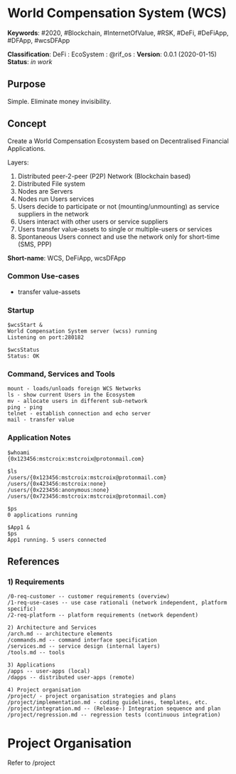 # World Compensation System (WCS)
__Keywords__: #2020, #Blockchain, #InternetOfValue, #RSK, #DeFi, #DeFiApp, #DFApp, #wcsDFApp

__Classification__: DeFi : EcoSystem : @rif_os : 
__Version__: 0.0.1 (2020-01-15)
__Status__: *in work*

## Purpose 

Simple. Eliminate money invisibility.

## Concept

Create a World Compensation Ecosystem based on Decentralised Financial Applications.

Layers: 
1. Distributed peer-2-peer (P2P) Network (Blockchain based)
1. Distributed File system
1. Nodes are Servers
1. Nodes run Users services
1. Users decide to participate or not (mounting/unmounting) as service suppliers in the network
1. Users interact with other users or service suppliers
1. Users transfer value-assets to single or multiple-users or services
1. Spontaneous Users connect and use the network only for short-time (SMS, PPP)

__Short-name__: WCS, DeFiApp, wcsDFApp

### Common Use-cases

* transfer value-assets

### Startup

```
$wcsStart &
World Compensation System server (wcss) running
Listening on port:280182

$wcsStatus
Status: OK
```

### Command, Services and Tools
```
mount - loads/unloads foreign WCS Networks
ls - show current Users in the Ecosystem
mv - allocate users in different sub-network
ping - ping 
telnet - establish connection and echo server
mail - transfer value
```

### Application Notes
```
$whoami
{0x123456:mstcroix:mstcroix@protonmail.com}

$ls
/users/{0x123456:mstcroix:mstcroix@protonmail.com}
/users/{0x423456:mstcroix:none}
/users/{0x223456:anonymous:none}
/users/{0x723456:mstcroix:mstcroix@protonmail.com}

$ps
0 applications running

$App1 &
$ps
App1 running. 5 users connected
```

## References
### 1) Requirements
```
/0-req-customer -- customer requirements (overview)
/1-req-use-cases -- use case rationali (network independent, platform specific)
/2-req-platform -- platform requirements (network dependent)

2) Architecture and Services
/arch.md -- architecture elements
/commands.md -- command interface specification
/services.md -- service design (internal layers)
/tools.md -- tools

3) Applications
/apps -- user-apps (local)
/dapps -- distributed user-apps (remote)

4) Project organisation
/project/ - project organisation strategies and plans
/project/implementation.md - coding guidelines, templates, etc.
/project/integration.md -- (Release-) Integration sequence and plan
/project/regression.md -- regression tests (continuous integration)

```

# Project Organisation

Refer to /project
